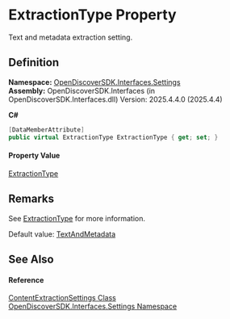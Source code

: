 # ExtractionType Property


Text and metadata extraction setting.



## Definition
**Namespace:** <a href="a1516a26-c3bc-5b32-80d1-92d32506d831">OpenDiscoverSDK.Interfaces.Settings</a>  
**Assembly:** OpenDiscoverSDK.Interfaces (in OpenDiscoverSDK.Interfaces.dll) Version: 2025.4.4.0 (2025.4.4)

**C#**
``` C#
[DataMemberAttribute]
public virtual ExtractionType ExtractionType { get; set; }
```



#### Property Value
<a href="7c5c2e3e-3fbb-2b71-9b82-3248062c5149">ExtractionType</a>

## Remarks

See <a href="7c5c2e3e-3fbb-2b71-9b82-3248062c5149">ExtractionType</a> for more information.

Default value: <a href="7c5c2e3e-3fbb-2b71-9b82-3248062c5149">TextAndMetadata</a>


## See Also


#### Reference
<a href="b65f5ca9-d476-8b01-b6d2-c47f988ba0a2">ContentExtractionSettings Class</a>  
<a href="a1516a26-c3bc-5b32-80d1-92d32506d831">OpenDiscoverSDK.Interfaces.Settings Namespace</a>  
